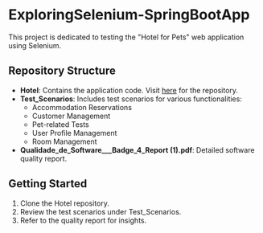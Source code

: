 # ExploringSelenium-SpringBootApp
This project is dedicated to testing the "Hotel for Pets" web application using Selenium.

## Repository Structure
- **Hotel**: Contains the application code. Visit [here](https://github.com/jmbmartins/PetsHotelWebApp) for the repository.
- **Test_Scenarios**: Includes test scenarios for various functionalities:
  - Accommodation Reservations
  - Customer Management
  - Pet-related Tests
  - User Profile Management
  - Room Management
- **Qualidade_de_Software___Badge_4_Report (1).pdf**: Detailed software quality report.

## Getting Started
1. Clone the Hotel repository.
2. Review the test scenarios under Test_Scenarios.
3. Refer to the quality report for insights.

